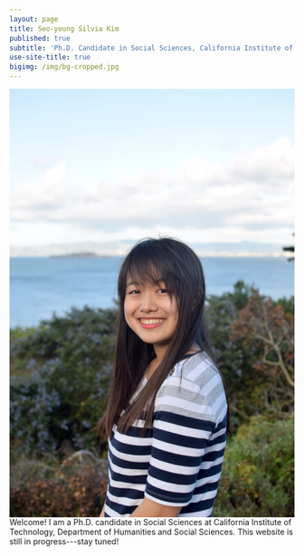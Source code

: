 ```yaml
---
layout: page
title: Seo-young Silvia Kim
published: true
subtitle: 'Ph.D. Candidate in Social Sciences, California Institute of Technology'
use-site-title: true
bigimg: /img/bg-cropped.jpg
---
```

<img style="float:right" src="./img/profile-sysilviakim-raw.jpg" />

Welcome! I am a Ph.D. candidate in Social Sciences at California Institute of Technology, Department of Humanities and Social Sciences. This website is still in progress---stay tuned!
